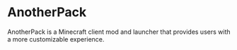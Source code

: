 # AnotherPack
AnotherPack is a Minecraft client mod and launcher that provides users with a more customizable experience. 
